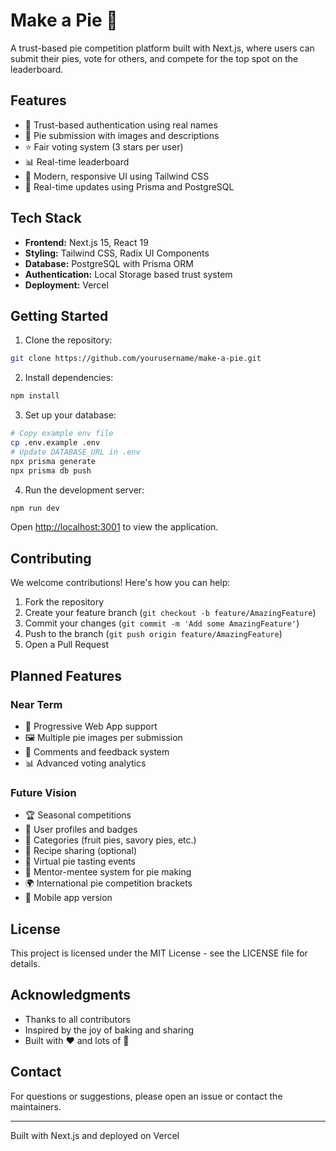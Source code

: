 # Make a Pie 🥧

A trust-based pie competition platform built with Next.js, where users can submit their pies, vote for others, and compete for the top spot on the leaderboard.

## Features

- 🔐 Trust-based authentication using real names
- 📸 Pie submission with images and descriptions
- ⭐ Fair voting system (3 stars per user)
- 📊 Real-time leaderboard
- 🎨 Modern, responsive UI using Tailwind CSS
- 🔄 Real-time updates using Prisma and PostgreSQL

## Tech Stack

- **Frontend:** Next.js 15, React 19
- **Styling:** Tailwind CSS, Radix UI Components
- **Database:** PostgreSQL with Prisma ORM
- **Authentication:** Local Storage based trust system
- **Deployment:** Vercel

## Getting Started

1. Clone the repository:
```bash
git clone https://github.com/yourusername/make-a-pie.git
```

2. Install dependencies:
```bash
npm install
```

3. Set up your database:
```bash
# Copy example env file
cp .env.example .env
# Update DATABASE_URL in .env
npx prisma generate
npx prisma db push
```

4. Run the development server:
```bash
npm run dev
```

Open [http://localhost:3001](http://localhost:3001) to view the application.

## Contributing

We welcome contributions! Here's how you can help:

1. Fork the repository
2. Create your feature branch (`git checkout -b feature/AmazingFeature`)
3. Commit your changes (`git commit -m 'Add some AmazingFeature'`)
4. Push to the branch (`git push origin feature/AmazingFeature`)
5. Open a Pull Request

## Planned Features

### Near Term
- 📱 Progressive Web App support
- 🖼️ Multiple pie images per submission
- 💬 Comments and feedback system
- 📊 Advanced voting analytics

### Future Vision
- 🏆 Seasonal competitions
- 👥 User profiles and badges
- 🎯 Categories (fruit pies, savory pies, etc.)
- 📝 Recipe sharing (optional)
- 🎉 Virtual pie tasting events
- 🤝 Mentor-mentee system for pie making
- 🌍 International pie competition brackets
- 📱 Mobile app version

## License

This project is licensed under the MIT License - see the LICENSE file for details.

## Acknowledgments

- Thanks to all contributors
- Inspired by the joy of baking and sharing
- Built with ❤️ and lots of 🥧

## Contact

For questions or suggestions, please open an issue or contact the maintainers.

---
Built with Next.js and deployed on Vercel
